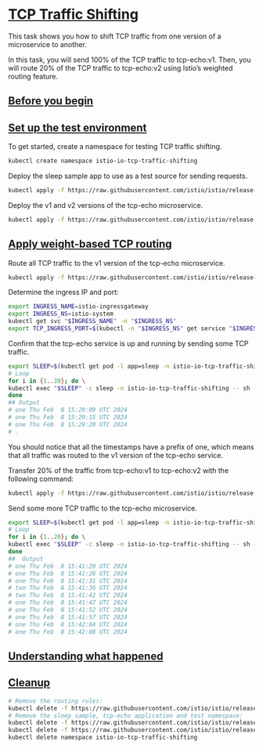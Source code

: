 # [TCP Traffic Shifting](https://istio.io/latest/docs/tasks/traffic-management/tcp-traffic-shifting)

This task shows you how to shift TCP traffic from one version of a microservice to another.

In this task, you will send 100% of the TCP traffic to tcp-echo:v1. Then, you will route 20% of the TCP traffic to tcp-echo:v2 using Istio’s weighted routing feature.

## [Before you begin](https://istio.io/latest/docs/tasks/traffic-management/tcp-traffic-shifting/#before-you-begin)

## [Set up the test environment](https://istio.io/latest/docs/tasks/traffic-management/tcp-traffic-shifting/#set-up-the-test-environment)

To get started, create a namespace for testing TCP traffic shifting.

```bash
kubectl create namespace istio-io-tcp-traffic-shifting
```

Deploy the sleep sample app to use as a test source for sending requests.

```bash
kubectl apply -f https://raw.githubusercontent.com/istio/istio/release-1.20/samples/sleep/sleep.yaml -n istio-io-tcp-traffic-shifting
```

Deploy the v1 and v2 versions of the tcp-echo microservice.

```bash
kubectl apply -f https://raw.githubusercontent.com/istio/istio/release-1.20/samples/tcp-echo/tcp-echo-services.yaml -n istio-io-tcp-traffic-shifting
```

## [Apply weight-based TCP routing](https://istio.io/latest/docs/tasks/traffic-management/tcp-traffic-shifting/#apply-weight-based-tcp-routing)

Route all TCP traffic to the v1 version of the tcp-echo microservice.

```bash
kubectl apply -f https://raw.githubusercontent.com/istio/istio/release-1.20/samples/tcp-echo/tcp-echo-all-v1.yaml -n istio-io-tcp-traffic-shifting
```

Determine the ingress IP and port:

```bash
export INGRESS_NAME=istio-ingressgateway
export INGRESS_NS=istio-system
kubectl get svc "$INGRESS_NAME" -n "$INGRESS_NS"
export TCP_INGRESS_PORT=$(kubectl -n "$INGRESS_NS" get service "$INGRESS_NAME" -o jsonpath='{.spec.ports[?(@.name=="tcp")].port}')
```

Confirm that the tcp-echo service is up and running by sending some TCP traffic.

```bash
export SLEEP=$(kubectl get pod -l app=sleep -n istio-io-tcp-traffic-shifting -o jsonpath={.items..metadata.name})
# Loop
for i in {1..20}; do \
kubectl exec "$SLEEP" -c sleep -n istio-io-tcp-traffic-shifting -- sh -c "(date; sleep 1) | nc $INGRESS_HOST $TCP_INGRESS_PORT"; \
done
## Output
# one Thu Feb  8 15:29:09 UTC 2024
# one Thu Feb  8 15:29:15 UTC 2024
# one Thu Feb  8 15:29:20 UTC 2024
# .
```

You should notice that all the timestamps have a prefix of one, which means that all traffic was routed to the v1 version of the tcp-echo service.

Transfer 20% of the traffic from tcp-echo:v1 to tcp-echo:v2 with the following command:

```bash
kubectl apply -f https://raw.githubusercontent.com/istio/istio/release-1.20/samples/tcp-echo/tcp-echo-20-v2.yaml -n istio-io-tcp-traffic-shifting
```

Send some more TCP traffic to the tcp-echo microservice.

```bash
export SLEEP=$(kubectl get pod -l app=sleep -n istio-io-tcp-traffic-shifting -o jsonpath={.items..metadata.name})
# Loop
for i in {1..20}; do \
kubectl exec "$SLEEP" -c sleep -n istio-io-tcp-traffic-shifting -- sh -c "(date; sleep 1) | nc $INGRESS_HOST $TCP_INGRESS_PORT"; \
done
##  Output
# one Thu Feb  8 15:41:20 UTC 2024
# one Thu Feb  8 15:41:26 UTC 2024
# one Thu Feb  8 15:41:31 UTC 2024
# two Thu Feb  8 15:41:36 UTC 2024
# two Thu Feb  8 15:41:42 UTC 2024
# one Thu Feb  8 15:41:47 UTC 2024
# one Thu Feb  8 15:41:52 UTC 2024
# one Thu Feb  8 15:41:57 UTC 2024
# one Thu Feb  8 15:42:04 UTC 2024
# one Thu Feb  8 15:42:08 UTC 2024
```

## [Understanding what happened](https://istio.io/latest/docs/tasks/traffic-management/tcp-traffic-shifting/#understanding-what-happened)

## [Cleanup](https://istio.io/latest/docs/tasks/traffic-management/tcp-traffic-shifting/#cleanup)

```bash
# Remove the routing rules:
kubectl delete -f https://raw.githubusercontent.com/istio/istio/release-1.20/samples/tcp-echo/tcp-echo-all-v1.yaml -n istio-io-tcp-traffic-shifting
# Remove the sleep sample, tcp-echo application and test namespace:
kubectl delete -f https://raw.githubusercontent.com/istio/istio/release-1.20/samples/sleep/sleep.yaml -n istio-io-tcp-traffic-shifting
kubectl delete -f https://raw.githubusercontent.com/istio/istio/release-1.20/samples/tcp-echo/tcp-echo-services.yaml -n istio-io-tcp-traffic-shifting
kubectl delete namespace istio-io-tcp-traffic-shifting
```
